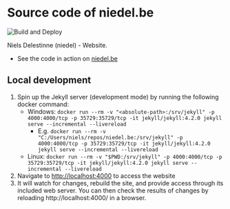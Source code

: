 # Source code of niedel.be

![Build and Deploy](https://github.com/nielsdelestinne/niedel.be/workflows/Build%20and%20Deploy/badge.svg)

Niels Delestinne (niedel) - Website.
- See the code in action on [niedel.be](https://niedel.be)

## Local development
1. Spin up the Jekyll server (development mode) by running the following docker command:
   - Windows: `docker run --rm -v "<absolute-path>:/srv/jekyll" -p 4000:4000/tcp -p 35729:35729/tcp -it jekyll/jekyll:4.2.0 jekyll serve --incremental --livereload`
     - E.g. `docker run --rm -v "C:/Users/niels/repos/niedel.be:/srv/jekyll" -p 4000:4000/tcp -p 35729:35729/tcp -it jekyll/jekyll:4.2.0 jekyll serve --incremental --livereload`
   - Linux: `docker run --rm -v "$PWD:/srv/jekyll" -p 4000:4000/tcp -p 35729:35729/tcp -it jekyll/jekyll:4.2.0 jekyll serve --incremental --livereload`
2. Navigate to [http://localhost:4000](http://localhost:4000) to access the website
3. It will watch for changes, rebuild the site, and provide access through its included web server. You can then check the results of changes by reloading http://localhost:4000/ in a browser.